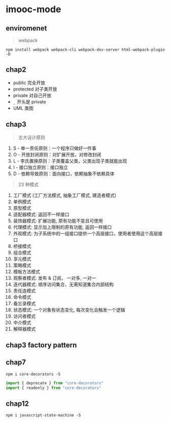 # imooc-mode

## enviromenet

> webpack

```console
npm install webpack webpack-cli webpack-dev-server html-webpack-plugin -D
```

## chap2

- public 完全开放
- protected 对子类开放
- private 对自己开放
- `_` 开头是 private
- UML 类图

## chap3

> 五大设计原则

1. S - 单一责任原则：一个程序只做好一件事
2. O - 开放封闭原则：对扩展开放，对修改封闭
3. L - 李氏置换原则：子类覆盖父类，父类出现子类就能出现
4. I - 接口独立原则：接口独立
5. D - 依赖导致原则：面向接口，依赖抽象不依赖具体

> 23 种模式

1. 工厂模式 (工厂方法模式, 抽象工厂模式, 建造者模式)
2. 单例模式
3. 原型模式
4. 适配器模式: 返回不一样接口
5. 装饰器模式: 扩展功能, 原有功能不变且可使用
6. 代理模式: 显示加上限制的原有功能, 返回一样接口
7. 外观模式: 为子系统中的一组接口提供一个高层接口，使用者使用这个高层接口
8. 桥接模式
9. 组合模式
10. 享元模式
11. 策略模式
12. 模板方法模式
13. 观察者模式: 发布 & 订阅， 一对多, 一对一
14. 迭代器模式: 顺序访问集合，无需知道集合内部结构
15. 责任连模式
16. 命令模式
17. 备忘录模式
18. 状态模式: 一个对象有状态变化, 每次变化会触发一个逻辑
19. 访问者模式
20. 中介模式
21. 解释器模式

## chap3 factory pattern

## chap7

```console
npm i core-decorators -S
```

```js
import { deprecate } from "core-decorators"
import { readonly } from "core-decorators"
```

## chap12

```console
npm i javascript-state-machine -S
```